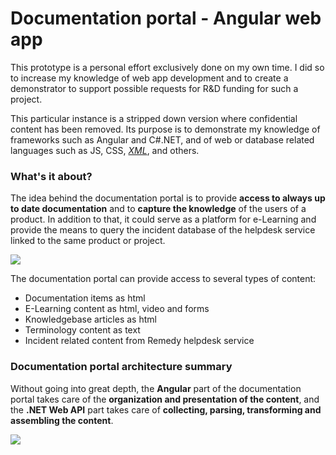 
# Documentation portal - Angular web app

This prototype is a personal effort exclusively done on my own time. I did so to increase my knowledge of web app development and to create a demonstrator to support possible requests for R&D funding for such a project.

This particular instance is a stripped down version where confidential content has been removed. Its purpose is to demonstrate my knowledge of frameworks such as Angular and C#.NET, and of web or database related languages such as JS, CSS, _[XML](# "Ok, XML is not a programming language in a strict sense, but in this context it includes XML related programming languages such as XSLT")_, and others.

### What's it about?
The idea behind the documentation portal is to provide **access to always up to date documentation** and to **capture the knowledge** of the users of a product. In addition to that, it could serve as a platform for e-Learning and provide the means to query the incident database of the helpdesk service linked to the same product or project.

![](https://user-images.githubusercontent.com/8645726/85849625-94164700-b7ab-11ea-93bf-c5b4a276701f.PNG)

The documentation portal can provide access to several types of content:
* Documentation items as html
* E-Learning content as html, video and forms
* Knowledgebase articles as html
* Terminology content as text
* Incident related content from Remedy helpdesk service

### Documentation portal architecture summary
Without going into great depth, the **Angular** part of the documentation portal takes care of the **organization and presentation of the content**, and the **.NET Web API** part takes care of **collecting, parsing, transforming and assembling the content**.

![](https://user-images.githubusercontent.com/8645726/85877774-f6853c80-b7d7-11ea-8457-6ad5e1485c6b.png)

